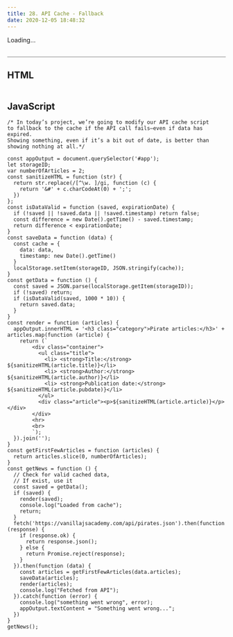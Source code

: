 ```yaml
---
title: 28. API Cache - Fallback
date: 2020-12-05 18:48:32
---
```


<div class="output-container">

  <style type="text/css">
    #app {
      margin-top: 10px;
    }

    .article {
      margin: 0;
    }

    .title {
      list-style-type: none !important;
      padding: 0 !important;
      margin: 0 !important;
    }

    .container {
      display: flex;
      flex-direction: column;
    }
  </style>
  <div id="app">
    Loading...
  </div>
  <script>
    const appOutput = document.querySelector('#app');
    let storageID;
    var numberOfArticles = 2;
    const sanitizeHTML = function (str) {
      return str.replace(/[^\w. ]/gi, function (c) {
        return '&#' + c.charCodeAt(0) + ';';
      })
    };
    const isDataValid = function (saved, expirationDate) {
      if (!saved || !saved.data || !saved.timestamp) return false;
      const difference = new Date().getTime() - saved.timestamp;
      return difference < expirationDate;
    }
    const getEndpoint = function () {
      const endpoint = 'https://vanillajsacademy.com/apix/';
      const random = Math.random();
      if (random < 0.5) return endpoint + 'pirates.json';
      return endpoint + 'fail.json';
    };
    const saveData = function (data) {
      const cache = {
        data: data,
        timestamp: new Date().getTime()
      }
      localStorage.setItem(storageID, JSON.stringify(cache));
    }
    const getData = function () {
      const saved = JSON.parse(localStorage.getItem(storageID));
      if (!saved) return;
      if(isDataValid(saved, 1000 * 5)) {
        return saved.data;
      }
    }
    const render = function (articles) {
      appOutput.innerHTML = '<h3 class="category">Pirate articles:</h3>' + articles.map(function(article) {
        return (`
            <div class="container">
              <ul class="title">
                <li> <strong>Title:</strong> ${sanitizeHTML(article.title)}</li>
                <li> <strong>Author:</strong> ${sanitizeHTML(article.author)}</li>
                <li> <strong>Publication date:</strong> ${sanitizeHTML(article.pubdate)}</li>
              </ul>
              <div class="article"><p>${sanitizeHTML(article.article)}</p></div>
            </div>
            <hr>
            <br>
            `);
      }).join('');
    }
    const getFirstFewArticles = function (articles) {
      return articles.slice(0, numberOfArticles);
    }
    const getNews = function () {
      // Check for valid cached data,
      // If exist, use it
      const saved = getData();
      if (saved) {
        render(saved);
        console.log("Loaded from cache");
        return;
      }
      fetch(getEndpoint()).then(function(response) {
        if (response.ok) {
          return response.json();
        } else {
          return Promise.reject(response);
        }
      }).then(function(data) {
        const articles = getFirstFewArticles(data.articles);
        saveData(articles);
        render(articles);
        console.log("Fetched from API");
      }).catch(function (error) {
        console.log("something went wrong", error);
        appOutput.textContent = "Something went wrong...";
      })
    }
    getNews();
  </script>

</div>

<div class="html-container" style="border-top: .5px solid grey; margin-top: 30px;">

## HTML

```HTML

```

</div>
<div class="js-container">

## JavaScript

```JS
/* In today’s project, we’re going to modify our API cache script
to fallback to the cache if the API call fails—even if data has expired.
Showing something, even if it’s a bit out of date, is better than showing nothing at all.*/

const appOutput = document.querySelector('#app');
let storageID;
var numberOfArticles = 2;
const sanitizeHTML = function (str) {
  return str.replace(/[^\w. ]/gi, function (c) {
    return '&#' + c.charCodeAt(0) + ';';
  })
};
const isDataValid = function (saved, expirationDate) {
  if (!saved || !saved.data || !saved.timestamp) return false;
  const difference = new Date().getTime() - saved.timestamp;
  return difference < expirationDate;
}
const saveData = function (data) {
  const cache = {
    data: data,
    timestamp: new Date().getTime()
  }
  localStorage.setItem(storageID, JSON.stringify(cache));
}
const getData = function () {
  const saved = JSON.parse(localStorage.getItem(storageID));
  if (!saved) return;
  if (isDataValid(saved, 1000 * 10)) {
    return saved.data;
  }
}
const render = function (articles) {
  appOutput.innerHTML = '<h3 class="category">Pirate articles:</h3>' + articles.map(function (article) {
    return (`
        <div class="container">
          <ul class="title">
            <li> <strong>Title:</strong> ${sanitizeHTML(article.title)}</li>
            <li> <strong>Author:</strong> ${sanitizeHTML(article.author)}</li>
            <li> <strong>Publication date:</strong> ${sanitizeHTML(article.pubdate)}</li>
          </ul>
          <div class="article"><p>${sanitizeHTML(article.article)}</p></div>
        </div>
        <hr>
        <br>
        `);
  }).join('');
}
const getFirstFewArticles = function (articles) {
  return articles.slice(0, numberOfArticles);
}
const getNews = function () {
  // Check for valid cached data,
  // If exist, use it
  const saved = getData();
  if (saved) {
    render(saved);
    console.log("Loaded from cache");
    return;
  }
  fetch('https://vanillajsacademy.com/api/pirates.json').then(function (response) {
    if (response.ok) {
      return response.json();
    } else {
      return Promise.reject(response);
    }
  }).then(function (data) {
    const articles = getFirstFewArticles(data.articles);
    saveData(articles);
    render(articles);
    console.log("Fetched from API");
  }).catch(function (error) {
    console.log("something went wrong", error);
    appOutput.textContent = "Something went wrong...";
  })
}
getNews();

```

</div>
